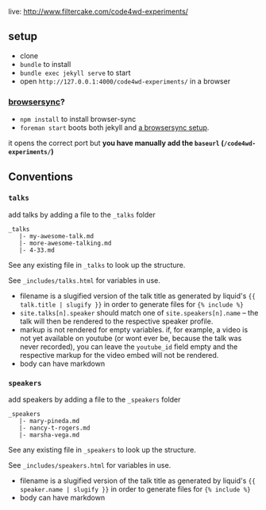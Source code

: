 live: http://www.filtercake.com/code4wd-experiments/

## setup

- clone
- `bundle` to install
- `bundle exec jekyll serve` to start
- open `http://127.0.0.1:4000/code4wd-experiments/` in a browser

### [browsersync](https://www.browsersync.io/)?

- `npm install` to install browser-sync
- `foreman start` boots both jekyll and [a browsersync setup](https://github.com/jekyll/jekyll/issues/4644#issuecomment-228517258).

it opens the correct port but **you have manually add the `baseurl` (`/code4wd-experiments/`)**



## Conventions

### `talks`

add talks by adding a file to the `_talks` folder

    _talks
       |- my-awesome-talk.md
       |- more-awesome-talking.md
       |- 4-33.md

See any existing file in `_talks` to look up the structure.

See `_includes/talks.html` for variables in use.

- filename is a slugified version of the talk title as generated by liquid's `{{ talk.title | slugify }}` in order to generate files for `{% include %}`
- `site.talks[n].speaker` should match one of `site.speakers[n].name` – the talk will then be rendered to the respective speaker profile.
- markup is not rendered for empty variables. if, for example, a video is not yet available on youtube (or wont ever be, because the talk was never recorded), you can leave the `youtube_id` field empty and the respective markup for the video embed will not be rendered.
- body can have markdown

### `speakers`

add speakers by adding a file to the `_speakers` folder

    _speakers
       |- mary-pineda.md
       |- nancy-t-rogers.md
       |- marsha-vega.md

See any existing file in `_speakers` to look up the structure.

See `_includes/speakers.html` for variables in use.

- filename is a slugified version of the talk title as generated by liquid's `{{ speaker.name | slugify }}` in order to generate files for `{% include %}`
- body can have markdown

